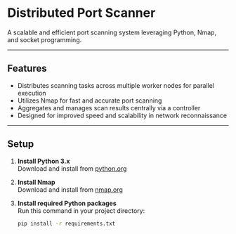 # Distributed Port Scanner

A scalable and efficient port scanning system leveraging Python, Nmap, and socket programming.

---

## Features

- Distributes scanning tasks across multiple worker nodes for parallel execution  
- Utilizes Nmap for fast and accurate port scanning  
- Aggregates and manages scan results centrally via a controller  
- Designed for improved speed and scalability in network reconnaissance  

---

## Setup

1. **Install Python 3.x**  
   Download and install from [python.org](https://www.python.org/downloads/)

2. **Install Nmap**  
   Download and install from [nmap.org](https://nmap.org/download.html)

3. **Install required Python packages**  
   Run this command in your project directory:  
   ```bash
   pip install -r requirements.txt
